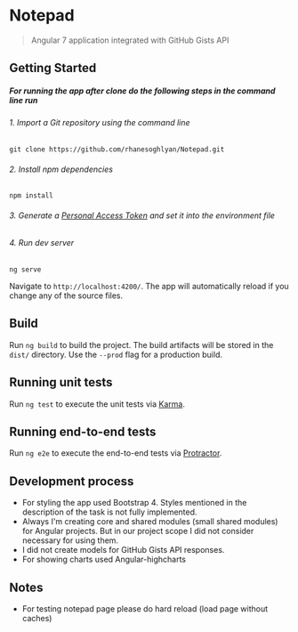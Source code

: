 # Notepad
> Angular 7 application integrated with GitHub Gists API

## Getting Started

#####  For running the app after clone do the following steps in the command line run

###### 1. Import a Git repository using the command line
```shell
git clone https://github.com/rhanesoghlyan/Notepad.git
```

###### 2. Install npm dependencies
```shell
npm install
```

###### 3. Generate a [Personal Access Token](https://github.com/settings/tokens) and set it into the environment file

###### 4. Run dev server
```shell
ng serve
```

Navigate to `http://localhost:4200/`. The app will automatically reload if you change any of the source files.

## Build

Run `ng build` to build the project. The build artifacts will be stored in the `dist/` directory. Use the `--prod` flag for a production build.

## Running unit tests

Run `ng test` to execute the unit tests via [Karma](https://karma-runner.github.io).

## Running end-to-end tests

Run `ng e2e` to execute the end-to-end tests via [Protractor](http://www.protractortest.org/).

## Development process
* For styling the app used Bootstrap 4. Styles mentioned in the description of the task is not fully implemented.
* Always I'm creating core and shared modules (small shared modules) for Angular projects. But in our project scope I did not consider necessary for using them.  
* I did not create models for GitHub Gists API responses. 
* For showing charts used Angular-highcharts

## Notes
* For testing notepad page please do hard reload (load page without caches) 
